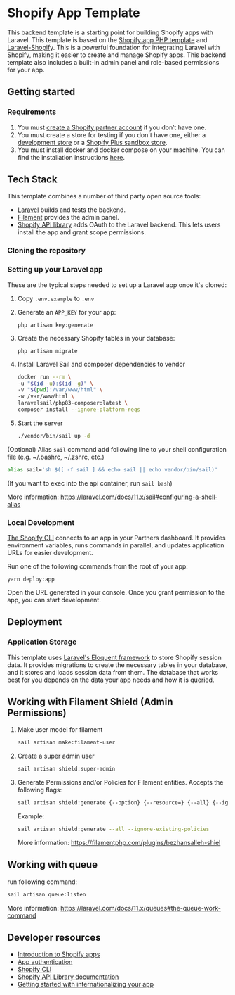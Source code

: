# Shopify App Template
This backend template is a starting point for building Shopify apps with Laravel. 
This template is based on the [Shopify app PHP template](https://github.com/Shopify/shopify-app-template-php) and [Laravel-Shopify](https://github.com/gnikyt/laravel-shopify).
This is a powerful foundation for integrating Laravel with Shopify, making it easier to create and manage Shopify apps.
This backend template also includes a built-in admin panel and role-based permissions for your app.

## Getting started

### Requirements

1. You must [create a Shopify partner account](https://partners.shopify.com/signup) if you don’t have one.
2. You must create a store for testing if you don't have one, either a [development store](https://help.shopify.com/en/partners/dashboard/development-stores#create-a-development-store) or a [Shopify Plus sandbox store](https://help.shopify.com/en/partners/dashboard/managing-stores/plus-sandbox-store).
3. You must install docker and docker compose on your machine. You can find the installation instructions [here](https://docs.docker.com/).

## Tech Stack
This template combines a number of third party open source tools:

-   [Laravel](https://laravel.com/) builds and tests the backend.
-   [Filament](https://filamentphp.com/docs) provides the admin panel.
-   [Shopify API library](https://github.com/Shopify/shopify-api-php) adds OAuth to the Laravel backend. This lets users install the app and grant scope permissions.

### Cloning the repository

### Setting up your Laravel app

These are the typical steps needed to set up a Laravel app once it's cloned:

1. Copy `.env.example` to `.env`
2. Generate an `APP_KEY` for your app:

    ```shell
    php artisan key:generate
    ```
3. Create the necessary Shopify tables in your database:

    ```shell
    php artisan migrate
    ```
4. Install Laravel Sail and composer dependencies to vendor
    ```bash
    docker run --rm \
    -u "$(id -u):$(id -g)" \
    -v "$(pwd):/var/www/html" \
    -w /var/www/html \
    laravelsail/php83-composer:latest \
    composer install --ignore-platform-reqs
    ```
5. Start the server
    ```bash
    ./vendor/bin/sail up -d
    ```
(Optional) Alias `sail` command add following line to your shell configuration file (e.g. ~/.bashrc, ~/.zshrc, etc.)
```bash
alias sail='sh $([ -f sail ] && echo sail || echo vendor/bin/sail)'
```
(If you want to exec into the api container, run `sail bash`)

More information: https://laravel.com/docs/11.x/sail#configuring-a-shell-alias

### Local Development

[The Shopify CLI](https://shopify.dev/docs/apps/tools/cli) connects to an app in your Partners dashboard.
It provides environment variables, runs commands in parallel, and updates application URLs for easier development.

Run one of the following commands from the root of your app:
    
```shell
yarn deploy:app
```

Open the URL generated in your console. Once you grant permission to the app, you can start development.

## Deployment

### Application Storage

This template uses [Laravel's Eloquent framework](https://laravel.com/docs/11.x/eloquent) to store Shopify session data.
It provides migrations to create the necessary tables in your database, and it stores and loads session data from them.
The database that works best for you depends on the data your app needs and how it is queried.

## Working with Filament Shield (Admin Permissions)
1. Make user model for filament
    ```bash
    sail artisan make:filament-user
    ```
2. Create a super admin user
    ```bash
    sail artisan shield:super-admin
    ```
3. Generate Permissions and/or Policies for Filament entities. Accepts the following flags:
    ```bash
    sail artisan shield:generate {--option} {--resource=} {--all} {--ignore-existing-policies}
    ```
   Example:
    ```bash
    sail artisan shield:generate --all --ignore-existing-policies
    ```
   More information: https://filamentphp.com/plugins/bezhansalleh-shiel

## Working with queue
run following command:
```bash
sail artisan queue:listen 
```
More information: https://laravel.com/docs/11.x/queues#the-queue-work-command

## Developer resources
-   [Introduction to Shopify apps](https://shopify.dev/docs/apps/getting-started)
-   [App authentication](https://shopify.dev/docs/apps/auth)
-   [Shopify CLI](https://shopify.dev/docs/apps/tools/cli)
-   [Shopify API Library documentation](https://github.com/Shopify/shopify-api-php/tree/main/docs)
-   [Getting started with internationalizing your app](https://shopify.dev/docs/apps/best-practices/internationalization/getting-started)
